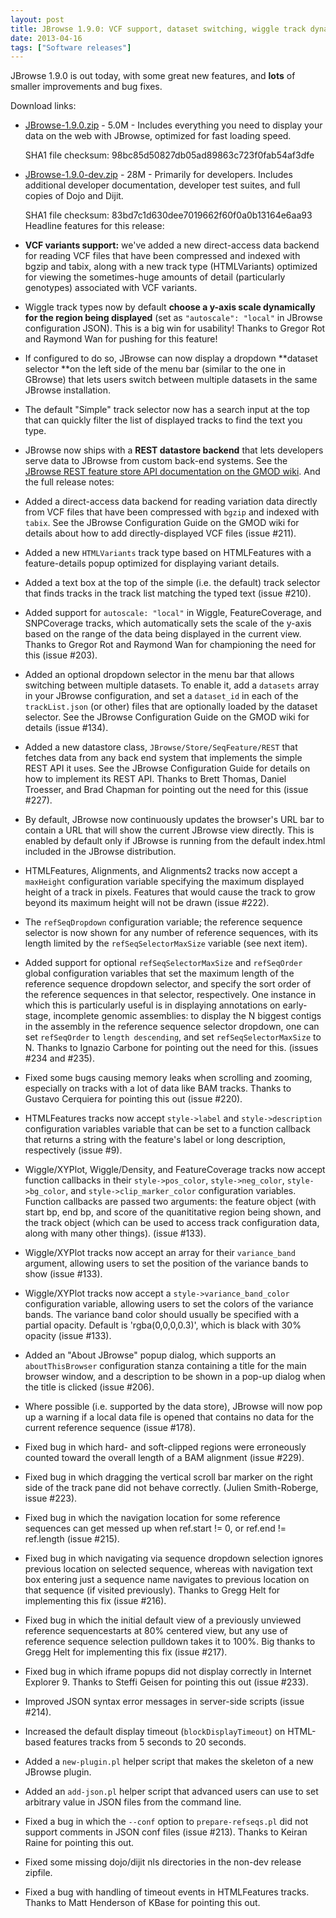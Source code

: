 ```yaml
---
layout: post
title: JBrowse 1.9.0: VCF support, dataset switching, wiggle track dynamic scaling, REST backend
date: 2013-04-16
tags: ["Software releases"]
---
```


JBrowse 1.9.0 is out today, with some great new features, and **lots** of
smaller improvements and bug fixes.

Download links:

- [JBrowse-1.9.0.zip](/wordpress/wp-content/plugins/download-monitor/download.php?id=43 "download JBrowse-1.9.0.zip") -
5.0M - Includes everything you need to display your data on the web with
JBrowse, optimized for fast loading speed.
  <div>SHA1 file checksum: 98bc85d50827db05ad89863c723f0fab54af3dfe</div>
- [JBrowse-1.9.0-dev.zip](http://jbrowse.org/wordpress/wp-content/plugins/download-monitor/download.php?id=44 "download JBrowse-1.9.0-dev.zip") -
28M - Primarily for developers. Includes additional developer documentation,
developer test suites, and full copies of Dojo and Dijit.
  <div>SHA1 file checksum: 83bd7c1d630dee7019662f60f0a0b13164e6aa93</div>
  Headline features for this release:

- **VCF variants support:** we've added a new direct-access data backend for
  reading VCF files that have been compressed and indexed with bgzip and tabix,
  along with a new track type (HTMLVariants) optimized for viewing the
  sometimes-huge amounts of detail (particularly genotypes) associated with VCF
  variants.
- Wiggle track types now by default **choose a y-axis scale dynamically for the
  region being displayed** (set as `"autoscale": "local"` in JBrowse
  configuration JSON). This is a big win for usability! Thanks to Gregor Rot and
  Raymond Wan for pushing for this feature!
- If configured to do so, JBrowse can now display a dropdown **dataset selector
  **on the left side of the menu bar (similar to the one in GBrowse) that lets
  users switch between multiple datasets in the same JBrowse installation.
- The default "Simple" track selector now has a search input at the top that can
  quickly filter the list of displayed tracks to find the text you type.
- JBrowse now ships with a **REST datastore backend** that lets developers serve
  data to JBrowse from custom back-end systems. See the
  [JBrowse REST feature store API documentation on the GMOD wiki](http://gmod.org/wiki/JBrowse_Configuration_Guide#JBrowse_REST_Feature_Store_API).
  And the full release notes:

- Added a direct-access data backend for reading variation data directly from
  VCF files that have been compressed with `bgzip` and indexed with `tabix`. See
  the JBrowse Configuration Guide on the GMOD wiki for details about how to add
  directly-displayed VCF files (issue #211).
- Added a new `HTMLVariants` track type based on HTMLFeatures with a
  feature-details popup optimized for displaying variant details.
- Added a text box at the top of the simple (i.e. the default) track selector
  that finds tracks in the track list matching the typed text (issue #210).
- Added support for `autoscale: "local"` in Wiggle, FeatureCoverage, and
  SNPCoverage tracks, which automatically sets the scale of the y-axis based on
  the range of the data being displayed in the current view. Thanks to Gregor
  Rot and Raymond Wan for championing the need for this (issue #203).
- Added an optional dropdown selector in the menu bar that allows switching
  between multiple datasets. To enable it, add a `datasets` array in your
  JBrowse configuration, and set a `dataset_id` in each of the `trackList.json`
  (or other) files that are optionally loaded by the dataset selector. See the
  JBrowse Configuration Guide on the GMOD wiki for details (issue #134).
- Added a new datastore class, `JBrowse/Store/SeqFeature/REST` that fetches data
  from any back end system that implements the simple REST API it uses. See the
  JBrowse Configuration Guide for details on how to implement its REST API.
  Thanks to Brett Thomas, Daniel Troesser, and Brad Chapman for pointing out the
  need for this (issue #227).
- By default, JBrowse now continuously updates the browser's URL bar to contain
  a URL that will show the current JBrowse view directly. This is enabled by
  default only if JBrowse is running from the default index.html included in the
  JBrowse distribution.
- HTMLFeatures, Alignments, and Alignments2 tracks now accept a `maxHeight`
  configuration variable specifying the maximum displayed height of a track in
  pixels. Features that would cause the track to grow beyond its maximum height
  will not be drawn (issue #222).
- The `refSeqDropdown` configuration variable; the reference sequence selector
  is now shown for any number of reference sequences, with its length limited by
  the `refSeqSelectorMaxSize` variable (see next item).
- Added support for optional `refSeqSelectorMaxSize` and `refSeqOrder` global
  configuration variables that set the maximum length of the reference sequence
  dropdown selector, and specify the sort order of the reference sequences in
  that selector, respectively. One instance in which this is particularly useful
  is in displaying annotations on early-stage, incomplete genomic assemblies: to
  display the N biggest contigs in the assembly in the reference sequence
  selector dropdown, one can set `refSeqOrder` to `length descending`, and set
  `refSeqSelectorMaxSize` to N. Thanks to Ignazio Carbone for pointing out the
  need for this. (issues #234 and #235).
- Fixed some bugs causing memory leaks when scrolling and zooming, especially on
  tracks with a lot of data like BAM tracks. Thanks to Gustavo Cerquiera for
  pointing this out (issue #220).
- HTMLFeatures tracks now accept `style->label` and `style->description`
  configuration variables variable that can be set to a function callback that
  returns a string with the feature's label or long description, respectively
  (issue #9).
- Wiggle/XYPlot, Wiggle/Density, and FeatureCoverage tracks now accept function
  callbacks in their `style->pos_color`, `style->neg_color`, `style->bg_color`,
  and `style->clip_marker_color` configuration variables. Function callbacks are
  passed two arguments: the feature object (with start bp, end bp, and score of
  the quanititative region being shown, and the track object (which can be used
  to access track configuration data, along with many other things). (issue
  #133).
- Wiggle/XYPlot tracks now accept an array for their `variance_band` argument,
  allowing users to set the position of the variance bands to show (issue #133).
- Wiggle/XYPlot tracks now accept a `style->variance_band_color` configuration
  variable, allowing users to set the colors of the variance bands. The variance
  band color should usually be specified with a partial opacity. Default is
  'rgba(0,0,0,0.3)', which is black with 30% opacity (issue #133).
- Added an "About JBrowse" popup dialog, which supports an `aboutThisBrowser`
  configuration stanza containing a title for the main browser window, and a
  description to be shown in a pop-up dialog when the title is clicked (issue
  #206).
- Where possible (i.e. supported by the data store), JBrowse will now pop up a
  warning if a local data file is opened that contains no data for the current
  reference sequence (issue #178).
- Fixed bug in which hard- and soft-clipped regions were erroneously counted
  toward the overall length of a BAM alignment (issue #229).
- Fixed bug in which dragging the vertical scroll bar marker on the right side
  of the track pane did not behave correctly. (Julien Smith-Roberge, issue
  #223).
- Fixed bug in which the navigation location for some reference sequences can
  get messed up when ref.start != 0, or ref.end != ref.length (issue #215).
- Fixed bug in which navigating via sequence dropdown selection ignores previous
  location on selected sequence, whereas with navigation text box entering just
  a sequence name navigates to previous location on that sequence (if visited
  previously). Thanks to Gregg Helt for implementing this fix (issue #216).
- Fixed bug in which the initial default view of a previously unviewed reference
  sequencestarts at 80% centered view, but any use of reference sequence
  selection pulldown takes it to 100%. Big thanks to Gregg Helt for implementing
  this fix (issue #217).
- Fixed bug in which iframe popups did not display correctly in Internet
  Explorer 9. Thanks to Steffi Geisen for pointing this out (issue #233).
- Improved JSON syntax error messages in server-side scripts (issue #214).
- Increased the default display timeout (`blockDisplayTimeout`) on HTML-based
  features tracks from 5 seconds to 20 seconds.
- Added a `new-plugin.pl` helper script that makes the skeleton of a new JBrowse
  plugin.
- Added an `add-json.pl` helper script that advanced users can use to set
  arbitrary value in JSON files from the command line.
- Fixed a bug in which the `--conf` option to `prepare-refseqs.pl` did not
  support comments in JSON conf files (issue #213). Thanks to Keiran Raine for
  pointing this out.
- Fixed some missing dojo/dijit nls directories in the non-dev release zipfile.
- Fixed a bug with handling of timeout events in HTMLFeatures tracks. Thanks to
  Matt Henderson of KBase for pointing this out.
